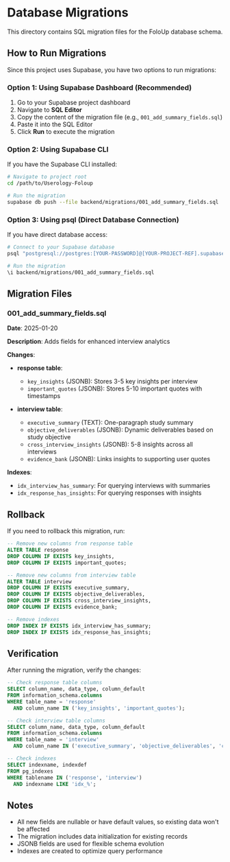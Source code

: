 # Database Migrations

This directory contains SQL migration files for the FoloUp database schema.

## How to Run Migrations

Since this project uses Supabase, you have two options to run migrations:

### Option 1: Using Supabase Dashboard (Recommended)

1. Go to your Supabase project dashboard
2. Navigate to **SQL Editor**
3. Copy the content of the migration file (e.g., `001_add_summary_fields.sql`)
4. Paste it into the SQL Editor
5. Click **Run** to execute the migration

### Option 2: Using Supabase CLI

If you have the Supabase CLI installed:

```bash
# Navigate to project root
cd /path/to/Userology-Foloup

# Run the migration
supabase db push --file backend/migrations/001_add_summary_fields.sql
```

### Option 3: Using psql (Direct Database Connection)

If you have direct database access:

```bash
# Connect to your Supabase database
psql "postgresql://postgres:[YOUR-PASSWORD]@[YOUR-PROJECT-REF].supabase.co:5432/postgres"

# Run the migration
\i backend/migrations/001_add_summary_fields.sql
```

## Migration Files

### 001_add_summary_fields.sql

**Date**: 2025-01-20

**Description**: Adds fields for enhanced interview analytics

**Changes**:
- **response table**:
  - `key_insights` (JSONB): Stores 3-5 key insights per interview
  - `important_quotes` (JSONB): Stores 5-10 important quotes with timestamps

- **interview table**:
  - `executive_summary` (TEXT): One-paragraph study summary
  - `objective_deliverables` (JSONB): Dynamic deliverables based on study objective
  - `cross_interview_insights` (JSONB): 5-8 insights across all interviews
  - `evidence_bank` (JSONB): Links insights to supporting user quotes

**Indexes**:
- `idx_interview_has_summary`: For querying interviews with summaries
- `idx_response_has_insights`: For querying responses with insights

## Rollback

If you need to rollback this migration, run:

```sql
-- Remove new columns from response table
ALTER TABLE response 
DROP COLUMN IF EXISTS key_insights,
DROP COLUMN IF EXISTS important_quotes;

-- Remove new columns from interview table
ALTER TABLE interview 
DROP COLUMN IF EXISTS executive_summary,
DROP COLUMN IF EXISTS objective_deliverables,
DROP COLUMN IF EXISTS cross_interview_insights,
DROP COLUMN IF EXISTS evidence_bank;

-- Remove indexes
DROP INDEX IF EXISTS idx_interview_has_summary;
DROP INDEX IF EXISTS idx_response_has_insights;
```

## Verification

After running the migration, verify the changes:

```sql
-- Check response table columns
SELECT column_name, data_type, column_default
FROM information_schema.columns
WHERE table_name = 'response'
  AND column_name IN ('key_insights', 'important_quotes');

-- Check interview table columns
SELECT column_name, data_type, column_default
FROM information_schema.columns
WHERE table_name = 'interview'
  AND column_name IN ('executive_summary', 'objective_deliverables', 'cross_interview_insights', 'evidence_bank');

-- Check indexes
SELECT indexname, indexdef
FROM pg_indexes
WHERE tablename IN ('response', 'interview')
  AND indexname LIKE 'idx_%';
```

## Notes

- All new fields are nullable or have default values, so existing data won't be affected
- The migration includes data initialization for existing records
- JSONB fields are used for flexible schema evolution
- Indexes are created to optimize query performance

